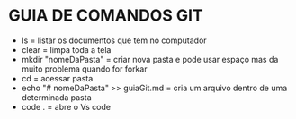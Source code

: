 # GUIA DE COMANDOS GIT

- ls = listar os documentos que tem no computador 
- clear = limpa toda a tela 
- mkdir "nomeDaPasta" = criar nova pasta e pode usar espaço mas da muito problema quando for forkar 
- cd = acessar pasta 
- echo "# nomeDaPasta" >>  guiaGit.md = cria um arquivo dentro de uma determinada pasta 
- code . = abre o Vs code 